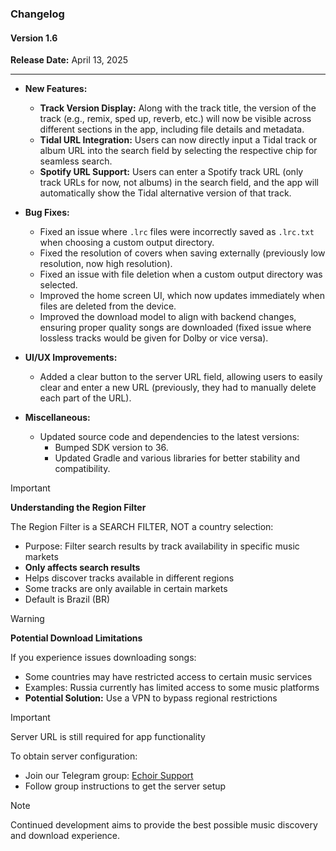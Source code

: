 ### Changelog

#### Version 1.6
**Release Date:** April 13, 2025

---
- **New Features:**
  - **Track Version Display:** Along with the track title, the version of the track (e.g., remix, sped up, reverb, etc.) will now be visible across different sections in the app, including file details and metadata.
  - **Tidal URL Integration:** Users can now directly input a Tidal track or album URL into the search field by selecting the respective chip for seamless search.
  - **Spotify URL Support:** Users can enter a Spotify track URL (only track URLs for now, not albums) in the search field, and the app will automatically show the Tidal alternative version of that track.

- **Bug Fixes:**
  - Fixed an issue where `.lrc` files were incorrectly saved as `.lrc.txt` when choosing a custom output directory.
  - Fixed the resolution of covers when saving externally (previously low resolution, now high resolution).
  - Fixed an issue with file deletion when a custom output directory was selected.
  - Improved the home screen UI, which now updates immediately when files are deleted from the device.
  - Improved the download model to align with backend changes, ensuring proper quality songs are downloaded (fixed issue where lossless tracks would be given for Dolby or vice versa).

- **UI/UX Improvements:**
  - Added a clear button to the server URL field, allowing users to easily clear and enter a new URL (previously, they had to manually delete each part of the URL).

- **Miscellaneous:**
  - Updated source code and dependencies to the latest versions:
    - Bumped SDK version to 36.
    - Updated Gradle and various libraries for better stability and compatibility.

> [!IMPORTANT]
> **Understanding the Region Filter**
> 
> The Region Filter is a SEARCH FILTER, NOT a country selection:
> - Purpose: Filter search results by track availability in specific music markets
> - **Only affects search results**
> - Helps discover tracks available in different regions
> - Some tracks are only available in certain markets
> - Default is Brazil (BR)

> [!WARNING]
> **Potential Download Limitations**
> 
> If you experience issues downloading songs:
> - Some countries may have restricted access to certain music services
> - Examples: Russia currently has limited access to some music platforms
> - **Potential Solution:** Use a VPN to bypass regional restrictions

> [!IMPORTANT]
> Server URL is still required for app functionality
> 
> To obtain server configuration:
> - Join our Telegram group: [Echoir Support](https://t.me/ThisPandaCanTalk)
> - Follow group instructions to get the server setup

> [!NOTE]
> Continued development aims to provide the best possible music discovery and download experience.
